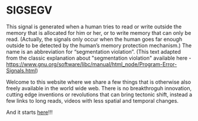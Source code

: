 # SIGSEGV

This signal is generated when a human tries to read or write outside the memory that is allocated for him or her, or to write memory that can only be read. (Actually, the signals only occur when the human goes far enough outside to be detected by the human’s memory protection mechanism.) The name is an abbreviation for “segmentation violation”. (This text adapted from the classic explanation about "segmentation violation" available here - https://www.gnu.org/software/libc/manual/html_node/Program-Error-Signals.html)

Welcome to this website where we share a few things that is otherwise also freely available in the world wide web. There is no breakthroguh innovation, cutting edge inventions or revolutions that can bring tectonic shift, instead a few links to long reads, videos with less spatial and temporal changes. 

And it starts [here](https://github.com/amagimedia/SIGSEGV/blob/gh-pages/rookie/guide.md)!!!


